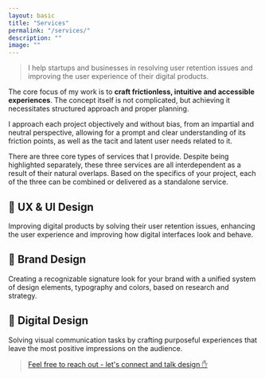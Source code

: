 ```yaml
---
layout: basic
title: "Services"
permalink: "/services/"
description: ""
image: ""
---
```


> I help startups and businesses in resolving user retention issues and improving the user experience of their digital products.

The core focus of my work is to **craft frictionless, intuitive and accessible experiences**. The concept itself is not complicated, but achieving it necessitates structured approach and proper planning.

I approach each project objectively and without bias, from an impartial and neutral perspective, allowing for a prompt and clear understanding of its friction points, as well as the tacit and latent user needs related to it. 

There are three core types of services that I provide. Despite being highlighted separately, these three services are all interdependent as a result of their natural overlaps. Based on the specifics of your project, each of the three can be combined or delivered as a standalone service.

## 🧭 UX & UI Design
Improving digital products by solving their user retention issues, enhancing the user experience and improving how digital interfaces look and behave.

## 🎯 Brand Design
Creating a recognizable signature look for your brand with a unified system of design elements, typography and colors, based on research and strategy.

## 🎨 Digital Design
Solving visual communication tasks by crafting purposeful experiences that leave the most positive impressions on the audience.

> [Feel free to reach out - let's connect and talk design ✋](/contact)